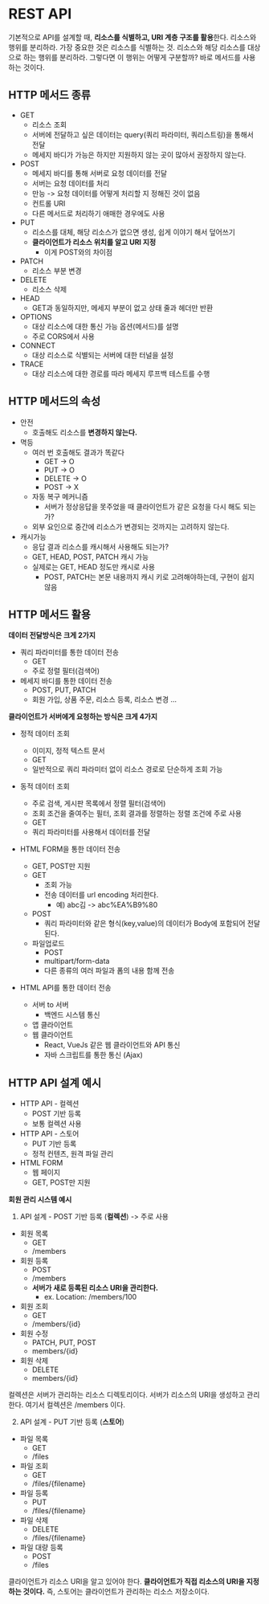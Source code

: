 # REST API

기본적으로 API를 설계할 때, **리소스를 식별하고, URI 계층 구조를 활용**한다.
리소스와 행위를 분리하라. 가장 중요한 것은 리소스를 식별하는 것.
리소스와 해당 리소스를 대상으로 하는 행위를 분리하라.
그렇다면 이 행위는 어떻게 구분할까? 바로 메서드를 사용하는 것이다.


## HTTP 메서드 종류
- GET
    - 리소스 조회
    - 서버에 전달하고 싶은 데이터는 query(쿼리 파라미터, 쿼리스트링)을 통해서 전달
    - 메세지 바디가 가능은 하지만 지원하지 않는 곳이 많아서 권장하지 않는다.
- POST
    - 메세지 바디를 통해 서버로 요청 데이터를 전달
    - 서버는 요청 데이터를 처리
    - 만능 -> 요청 데이터를 어떻게 처리할 지 정해진 것이 없음
    - 컨트롤 URI
    - 다른 메서드로 처리하기 애매한 경우에도 사용
- PUT
    - 리소스를 대체, 해당 리소스가 없으면 생성, 쉽게 이야기 해서 덮어쓰기
    - **클라이언트가 리소스 위치를 알고 URI 지정**
        - 이게 POST와의 차이점
- PATCH
    - 리소스 부분 변경
- DELETE
    - 리소스 삭제
- HEAD
    - GET과 동일하지만, 메세지 부분이 없고 상태 줄과 헤더만 반환
- OPTIONS
    - 대상 리소스에 대한 통신 가능 옵션(메서드)를 설명
    - 주로 CORS에서 사용
- CONNECT
    - 대상 리소스로 식별되는 서버에 대한 터널을 설정
- TRACE
    - 대상 리소스에 대한 경로를 따라 메세지 루프백 테스트를 수행



## HTTP 메서드의 속성
- 안전
    - 호출해도 리소스를 **변경하지 않는다.**
- 멱등
    - 여러 번 호출해도 결과가 똑같다
        - GET -> O
        - PUT -> O
        - DELETE -> O
        - POST -> X
    - 자동 복구 메커니즘
        - 서버가 정상응답을 못주었을 때 클라이언트가 같은 요청을 다시 해도 되는가?
    - 외부 요인으로 중간에 리소스가 변경되는 것까지는 고려하지 않는다.
- 캐시가능
    - 응답 결과 리소스를 캐시해서 사용해도 되는가?
    - GET, HEAD, POST, PATCH 캐시 가능
    - 실제로는 GET, HEAD 정도만 캐시로 사용
        - POST, PATCH는 본문 내용까지 캐시 키로 고려해야하는데, 구현이 쉽지 않음


## HTTP 메서드 활용

**데이터 전달방식은 크게 2가지**
- 쿼리 파라미터를 통한 데이터 전송
    - GET
    - 주로 정렬 필터(검색어)
- 메세지 바디를 통한 데이터 전송
    - POST, PUT, PATCH
    - 회원 가입, 상품 주문, 리소스 등록, 리소스 변경 …

**클라이언트가 서버에게 요청하는 방식은 크게 4가지**
- 정적 데이터 조회
    - 이미지, 정적 텍스트 문서
    - GET
    - 일반적으로 쿼리 파라미터 없이 리소스 경로로 단순하게 조회 가능
- 동적 데이터 조회
    - 주로 검색, 게시판 목록에서 정렬 필터(검색어)
    - 조회 조건을 줄여주는 필터, 조회 결과를 정렬하는 정렬 조건에 주로 사용
    - GET
    - 쿼리 파라미터를 사용해서 데이터를 전달
- HTML FORM을 통한 데이터 전송
    - GET, POST만 지원
    - GET
        - 조회 가능
        - 전송 데이터를 url encoding 처리한다.
            - 예) abc김 -> abc%EA%B9%80
    - POST
        - 쿼리 파라미터와 같은 형식(key,value)의 데이터가 Body에 포함되어 전달된다.
    - 파일업로드
        - POST
        - multipart/form-data
        - 다른 종류의 여러 파일과 폼의 내용 함께 전송


- HTML API를 통한 데이터 전송
    - 서버 to 서버
        - 백엔드 시스템 통신
    - 앱 클라이언트
    - 웹 클라이언트
        - React, VueJs 같은 웹 클라이언트와 API 통신
        - 자바 스크립트를 통한 통신 (Ajax)


## HTTP API 설계 예시
- HTTP API - 컬렉션
    - POST 기반 등록
    - 보통 컬렉션 사용
- HTTP API - 스토어
    - PUT 기반 등록
    - 정적 컨텐츠, 원격 파일 관리
- HTML FORM
    - 웹 페이지
    - GET, POST만 지원


**회원 관리 시스템 예시**

1. API 설계 - POST 기반 등록 (**컬렉션**) -> 주로 사용
- 회원 목록
    - GET
    - /members
- 회원 등록
    - POST
    - /members
    - **서버가 새로 등록된 리소스 URI을 관리한다.**
        - ex. Location: /members/100
- 회원 조회
    - GET
    - /members/{id}
- 회원 수정
    - PATCH, PUT, POST
    - members/{id}
- 회원 삭제
    - DELETE
    - members/{id}

컬렉션은 서버가 관리하는 리소스 디렉토리이다. 서버가 리소스의 URI을 생성하고 관리한다.
여기서 컬렉션은 /members 이다.


2. API 설계 - PUT 기반 등록 (**스토어**)

- 파일 목록
    - GET
    - /files
- 파일 조회
    - GET
    - /files/{filename}
- 파일 등록
    - PUT
    - /files/{filename}
- 파일 삭제
    - DELETE
    - /files/{filename}
- 파일 대량 등록
    - POST
    - /files

클라이언트가 리소스 URI을 알고 있어야 한다.
**클라이언트가 직접 리소스의 URI을 지정하는 것이다.**
즉, 스토어는 클라이언트가 관리하는 리소스 저장소이다.